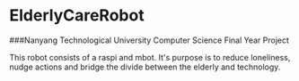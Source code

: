 # ElderlyCareRobot
###Nanyang Technological University Computer Science Final Year Project

This robot consists of a raspi and mbot. It's purpose is to reduce loneliness, nudge actions and bridge the divide between the elderly and technology. 
